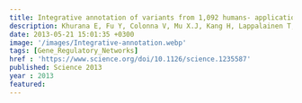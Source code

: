 ```yaml
---
title: Integrative annotation of variants from 1,092 humans- application to cancer genomics
description: Khurana E, Fu Y, Colonna V, Mu X.J, Kang H, Lappalainen T, Sboner A, Lochovsky L, Chen J, Harmanci A, <strong><u>Das J</u></strong>, Abyzov A, Balasubramanian S, Beal K, Chakravarty D, Challis  D, Chen Y, Clarke D, Clarke L, Cunningham F, Evani U, Flicek P, Fragoza R, Garrison E, Gibbs R, Gümüş Z, Herrero J, Kitabayashi N, Kong Y, Lage K, Liluashvili V, Lipkin S, MacArthur D, Marth G, Muzny D, Pers T, Ritchie G, Rosenfeld J, Sisu C, Wei X, Wilson M, Xue Y, Yu F, Dermitzakis E, Yu H, Rubin M, Tyler-Smith C,  Gerstein M
date: 2013-05-21 15:01:35 +0300
image: '/images/Integrative-annotation.webp'
tags: [Gene_Regulatory_Networks]
href : 'https://www.science.org/doi/10.1126/science.1235587'
published: Science 2013
year : 2013
featured:
---
```

